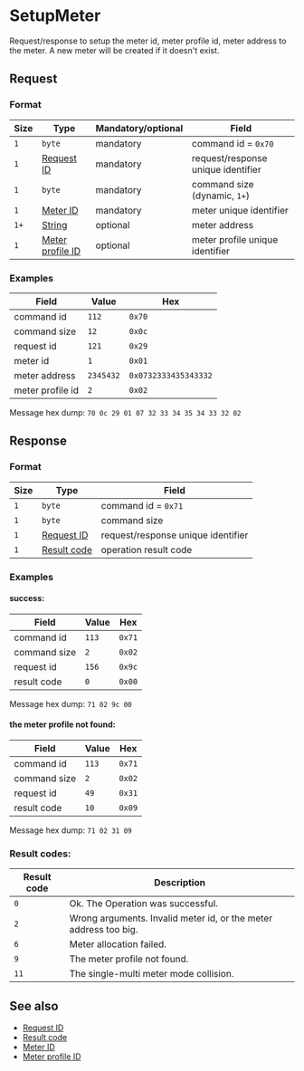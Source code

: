 # SetupMeter

Request/response to setup the meter id, meter profile id, meter address to the meter.
A new meter will be created if it doesn't exist.


## Request

### Format

| Size | Type                                             | Mandatory/optional | Field                              |
| ---- | ------------------------------------------------ | ------------------ | ---------------------------------- |
| `1`  | `byte`                                           | mandatory          | command id = `0x70`                |
| `1`  | [Request ID](../types.md#request-id)             | mandatory          | request/response unique identifier |
| `1`  | `byte`                                           | mandatory          | command size (dynamic, `1+`)       |
| `1`  | [Meter ID](../types.md#meter-id)                 | mandatory          | meter unique identifier            |
| `1+` | [String](../types.md#string)                     | optional           | meter address                      |
| `1`  | [Meter profile ID](../types.md#meter-profile-id) | optional           | meter profile unique identifier    |


### Examples

| Field            | Value     | Hex                  |
| ---------------- | --------- | -------------------- |
| command id       | `112`     | `0x70`               |
| command size     | `12`      | `0x0c`               |
| request id       | `121`     | `0x29`               |
| meter id         | `1`       | `0x01`               |
| meter address    | `2345432` | `0x0732333435343332` |
| meter profile id | `2`       | `0x02`               |

Message hex dump: `70 0c 29 01 07 32 33 34 35 34 33 32 02`


## Response

### Format

| Size | Type                                   | Field                              |
| ---- | -------------------------------------- | ---------------------------------- |
| `1`  | `byte`                                 | command id = `0x71`                |
| `1`  | `byte`                                 | command size                       |
| `1`  | [Request ID](../types.md#request-id)   | request/response unique identifier |
| `1`  | [Result code](../types.md#result-code) | operation result code              |


### Examples

#### success:

| Field        | Value | Hex    |
| ------------ | ----- | ------ |
| command id   | `113` | `0x71` |
| command size | `2`   | `0x02` |
| request id   | `156` | `0x9c` |
| result code  | `0`   | `0x00` |

Message hex dump: `71 02 9c 00`

#### the meter profile not found:

| Field        | Value | Hex    |
| ------------ | ----- | ------ |
| command id   | `113` | `0x71` |
| command size | `2`   | `0x02` |
| request id   | `49`  | `0x31` |
| result code  | `10`  | `0x09` |

Message hex dump: `71 02 31 09`


### Result codes:

| Result code | Description                                                      |
| ----------- | ---------------------------------------------------------------- |
| `0`         | Ok. The Operation was successful.                                |
| `2`         | Wrong arguments. Invalid meter id, or the meter address too big. |
| `6`         | Meter allocation failed.                                         |
| `9`         | The meter profile not found.                                     |
| `11`        | The single-multi meter mode collision.                           |


## See also

* [Request ID](../types.md#request-id)
* [Result code](../types.md#result-code)
* [Meter ID](../types.md#meter-id)
* [Meter profile ID](../types.md#meter-profile-id)
